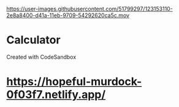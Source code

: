 

https://user-images.githubusercontent.com/51799297/123153110-2e8a8400-d41a-11eb-9709-54292620ca5c.mov

# Calculator
Created with CodeSandbox
# https://hopeful-murdock-0f03f7.netlify.app/
